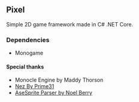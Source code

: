## Pixel
Simple 2D game framework made in C# .NET Core.

### Dependencies
* Monogame

#### Special thanks

* Monocle Engine by Maddy Thorson
* [Nez By Prime31](https://github.com/prime31/Nez) 
* [AseSprite Parser by Noel Berry](https://gist.github.com/NoelFB/778d190e5d17f1b86ebf39325346fcc5)
